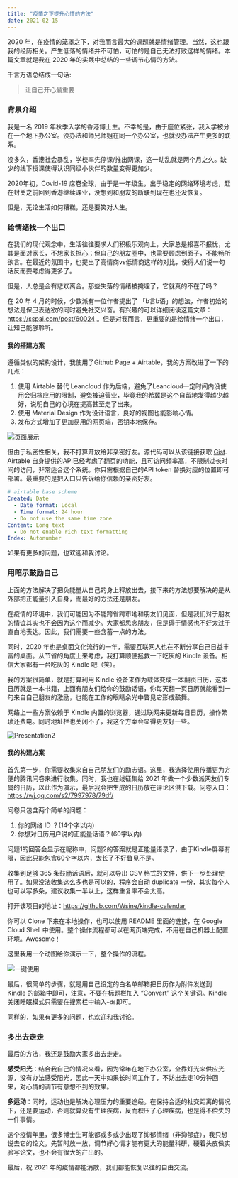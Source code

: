 ```yaml
---
title: "疫情之下提升心情的方法"
date: 2021-02-15
---
```


2020 年，在疫情的笼罩之下，对我而言最大的课题就是情绪管理。当然，这也跟我的经历相关。产生低落的情绪并不可怕，可怕的是自己无法打败这样的情绪。本篇文章就是我在 2020 年的实践中总结的一些调节心情的方法。

千言万语总结成一句话:

> 让自己开心最重要



### 背景介绍

我是一名 2019 年秋季入学的香港博士生。不幸的是，由于座位紧张，我入学被分在一个地下办公室。没办法和师兄师姐在同一个办公室，也就没办法产生更多的联系。

没多久，香港社会暴乱，学校率先停课/推出网课，这一动乱就是两个月之久。缺少的线下授课使得认识同级小伙伴的数量变得更加少。

2020年初，Covid-19 席卷全球，由于是一年级生，出于稳定的网络环境考虑，赶在封关之前回到香港继续课业，没想到和朋友的断联到现在也还没恢复。

但是，无论生活如何糟糕，还是要笑对人生。



### 给情绪找一个出口

在我们的现代观念中，生活往往要求人们积极乐观向上，大家总是报喜不报忧，尤其是面对家长，不想家长担心；但自己的朋友圈中，也需要顾虑到面子，不能畅所欲言。在最近的氛围中，也提出了高情商vs低情商这样的对比，使得人们说一句话反而要考虑得更多了。

但是，人总是会有悲欢离合。那些失落的情绪被掩埋了，它就真的不在了吗？

在 20 年 4 月的时候，少数派有一位作者提出了 「b言b语」的想法，作者初始的想法是保卫表达欲的同时避免社交兴奋。有兴趣的可以详细阅读这篇文章：https://sspai.com/post/60024 。但是对我而言，更重要的是给情绪一个出口，让知己能够聆听。

#### 我的搭建方案

遵循类似的架构设计，我使用了Github Page + Airtable，我的方案改进了一下的几点：

1. 使用 Airtable 替代 Leancloud 作为后端，避免了Leancloud一定时间内没使用会归档应用的限制，避免被迫营业，毕竟我的希冀是这个自留地发得越少越好，说明自己的心境在提高甚至走了出来。
2. 使用 Material Design 作为设计语言，良好的视图也能影响心情。
3. 发布方式增加了更加易用的网页端，密钥本地保存。

![页面展示](https://image.wsine.top/B409AD5F4CB5520011A92C25D6D64EFC.png)

但由于私密性相关，我不打算开放给非亲密好友。源代码可以从该链接获取 [Gist](https://gist.github.com/Wsine/00cd48e8a266e78ff988adde87fd401b). Airtable 自身提供的API已经考虑了翻页的功能，且可访问频率高，不限制过长时间的访问，非常适合这个系统。你只需根据自己的API token 替换对应的位置即可部署。最重要的是把入口只告诉给你信赖的亲密好友。

```yaml
# airtable base scheme
Created: Date
  - Date format: Local
  - Time format: 24 hour
  - Do not use the same time zone
Content: Long text
  - Do not enable rich text formatting
Index: Autonumber
```

如果有更多的问题，也欢迎和我讨论。



### 用暗示鼓励自己

上面的方法解决了把负能量从自己的身上释放出去，接下来的方法想要解决的是从外部把正能量引入自身，而最好的方法还是朋友。

在疫情的环境中，我们可能因为不能跨省跨市地和朋友们见面，但是我们对于朋友的情谊其实也不会因为这个而减少。大家都思念朋友，但是碍于情感也不好太过于直白地表达。因此，我们需要一些含蓄一点的方法。

同时，2020 年也是桌面文化流行的一年，需要互联网人也在不断分享自己日益丰富的桌面。从节省的角度上来考虑，我打算顺便拯救一下吃灰的 Kindle 设备。相信大家都有一台吃灰的 Kindle 吧（笑）。

我的方案很简单，就是打算利用 Kindle 设备来作为载体变成一本翻页日历，这本日历就是一本书籍，上面有朋友们给你的鼓励话语，你每天翻一页日历就能看到一句来自自己朋友的激励，也能在工作的眼睛余光中瞥见它形成鼓舞。

网络上一些方案依赖于 Kindle 内置的浏览器，通过联网来更新每日日历，操作繁琐还费电。同时地址栏也关闭不了，我这个方案会显得更友好一些。

![Presentation2](https://image.wsine.top/4C9456FAE609EF20EE6E0BCBC07B2925.png)

#### 我的构建方案

首先第一步，你需要收集来自自己朋友们的励志语。这里，我选择使用传播更为方便的腾讯问卷来进行收集。同时，我也在线征集给 2021 年做一个少数派网友们专属的日历，以此作为演示，最后我会把生成的日历放在评论区供下载。问卷入口：https://wj.qq.com/s2/7997978/79df/

问卷只包含两个简单的问题：

1. 你的网络 ID ？(14个字以内)
2. 你想对日历用户说的正能量话语？(60字以内)

问题1的回答会显示在昵称中，问题2的答案就是正能量语录了，由于Kindle屏幕有限，因此只能包含60个字以内，太长了不好瞥见不是。

收集到足够 365 条鼓励话语后，就可以导出 CSV 格式的文件，供下一步处理使用了。如果没法收集这么多也是可以的，程序会自动 duplicate 一份，其实每个人也可以写多条，建议收集一半以上，这样重复率不会太高。

打开该项目的地址：https://github.com/Wsine/kindle-calendar

你可以 Clone 下来在本地操作，也可以使用 README 里面的链接，在 Google Cloud Shell 中使用。整个操作流程都可以在网页端完成，不用在自己机器上配置环境。Awesome！

这里我用一个动图给你演示一下，整个操作的流程。

![一键使用](https://image.wsine.top/2ACCEF5B5A9670F8DB77D8FE354F73A3.gif)

最后，很简单的步骤，就是用自己设定的白名单邮箱把日历作为附件发送到 Kindle 的邮箱中即可，注意，不要在标题栏加入 “Convert” 这个关键词。Kindle 关闭睡眠模式只需要在搜索栏中输入`~ds`即可。

同样的，如果有更多的问题，也欢迎和我讨论。



### 多出去走走

最后的方法，我还是鼓励大家多出去走走。

**感受阳光**：结合我自己的情况来看，因为常年在地下办公室，全靠灯光来供应光源，没有办法感受阳光，因此一天中如果长时间工作了，不妨出去走10分钟回来，对心情的调节有意想不到的效果。

**多运动**：同时，运动也是解决心理压力的重要途经。在保持合适的社交距离的情况下，还是要运动，否则就算没有生理疾病，反而积压了心理疾病，也是得不偿失的一件事情。

这个疫情年里，很多博士生可能都或多或少出现了抑郁情绪（非抑郁症），我只想说去它的论文，先暂时放一放，调节好心情才能有更大的能量科研，硬着头皮做实验写论文，也不会有很大的产出的。



最后，祝 2021 年的疫情都能消散，我们都能恢复以往的自由交流。
